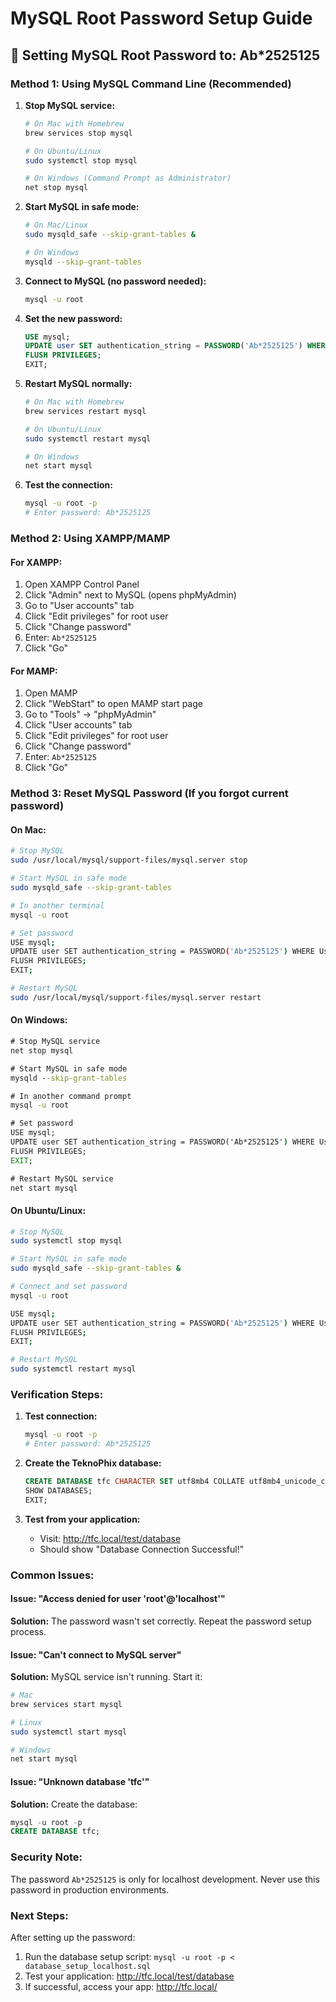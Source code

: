 # MySQL Root Password Setup Guide

## 🔐 Setting MySQL Root Password to: Ab*2525125

### **Method 1: Using MySQL Command Line (Recommended)**

1. **Stop MySQL service:**
   ```bash
   # On Mac with Homebrew
   brew services stop mysql
   
   # On Ubuntu/Linux
   sudo systemctl stop mysql
   
   # On Windows (Command Prompt as Administrator)
   net stop mysql
   ```

2. **Start MySQL in safe mode:**
   ```bash
   # On Mac/Linux
   sudo mysqld_safe --skip-grant-tables &
   
   # On Windows
   mysqld --skip-grant-tables
   ```

3. **Connect to MySQL (no password needed):**
   ```bash
   mysql -u root
   ```

4. **Set the new password:**
   ```sql
   USE mysql;
   UPDATE user SET authentication_string = PASSWORD('Ab*2525125') WHERE User = 'root';
   FLUSH PRIVILEGES;
   EXIT;
   ```

5. **Restart MySQL normally:**
   ```bash
   # On Mac with Homebrew
   brew services restart mysql
   
   # On Ubuntu/Linux
   sudo systemctl restart mysql
   
   # On Windows
   net start mysql
   ```

6. **Test the connection:**
   ```bash
   mysql -u root -p
   # Enter password: Ab*2525125
   ```

### **Method 2: Using XAMPP/MAMP**

#### **For XAMPP:**
1. Open XAMPP Control Panel
2. Click "Admin" next to MySQL (opens phpMyAdmin)
3. Go to "User accounts" tab
4. Click "Edit privileges" for root user
5. Click "Change password"
6. Enter: `Ab*2525125`
7. Click "Go"

#### **For MAMP:**
1. Open MAMP
2. Click "WebStart" to open MAMP start page
3. Go to "Tools" → "phpMyAdmin"
4. Click "User accounts" tab
5. Click "Edit privileges" for root user
6. Click "Change password"
7. Enter: `Ab*2525125`
8. Click "Go"

### **Method 3: Reset MySQL Password (If you forgot current password)**

#### **On Mac:**
```bash
# Stop MySQL
sudo /usr/local/mysql/support-files/mysql.server stop

# Start MySQL in safe mode
sudo mysqld_safe --skip-grant-tables

# In another terminal
mysql -u root

# Set password
USE mysql;
UPDATE user SET authentication_string = PASSWORD('Ab*2525125') WHERE User = 'root';
FLUSH PRIVILEGES;
EXIT;

# Restart MySQL
sudo /usr/local/mysql/support-files/mysql.server restart
```

#### **On Windows:**
```cmd
# Stop MySQL service
net stop mysql

# Start MySQL in safe mode
mysqld --skip-grant-tables

# In another command prompt
mysql -u root

# Set password
USE mysql;
UPDATE user SET authentication_string = PASSWORD('Ab*2525125') WHERE User = 'root';
FLUSH PRIVILEGES;
EXIT;

# Restart MySQL service
net start mysql
```

#### **On Ubuntu/Linux:**
```bash
# Stop MySQL
sudo systemctl stop mysql

# Start MySQL in safe mode
sudo mysqld_safe --skip-grant-tables &

# Connect and set password
mysql -u root

USE mysql;
UPDATE user SET authentication_string = PASSWORD('Ab*2525125') WHERE User = 'root';
FLUSH PRIVILEGES;
EXIT;

# Restart MySQL
sudo systemctl restart mysql
```

### **Verification Steps:**

1. **Test connection:**
   ```bash
   mysql -u root -p
   # Enter password: Ab*2525125
   ```

2. **Create the TeknoPhix database:**
   ```sql
   CREATE DATABASE tfc CHARACTER SET utf8mb4 COLLATE utf8mb4_unicode_ci;
   SHOW DATABASES;
   EXIT;
   ```

3. **Test from your application:**
   - Visit: http://tfc.local/test/database
   - Should show "Database Connection Successful!"

### **Common Issues:**

#### **Issue: "Access denied for user 'root'@'localhost'"**
**Solution:** The password wasn't set correctly. Repeat the password setup process.

#### **Issue: "Can't connect to MySQL server"**
**Solution:** MySQL service isn't running. Start it:
```bash
# Mac
brew services start mysql

# Linux
sudo systemctl start mysql

# Windows
net start mysql
```

#### **Issue: "Unknown database 'tfc'"**
**Solution:** Create the database:
```sql
mysql -u root -p
CREATE DATABASE tfc;
```

### **Security Note:**
The password `Ab*2525125` is only for localhost development. Never use this password in production environments.

### **Next Steps:**
After setting up the password:
1. Run the database setup script: `mysql -u root -p < database_setup_localhost.sql`
2. Test your application: http://tfc.local/test/database
3. If successful, access your app: http://tfc.local/
